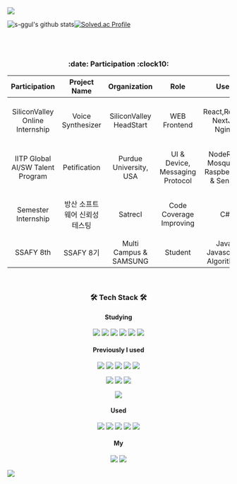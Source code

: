 
<img src="https://capsule-render.vercel.app/api?type=rect&color=timeGradient&height=150&section=header&text=Sunghan&%20render&fontSize=90"/>

<p align="center">

![s-ggul's github stats](https://github-readme-stats.vercel.app/api?username=s-ggul&show_icons=true&theme=react)[![Solved.ac Profile](http://mazassumnida.wtf/api/v2/generate_badge?boj=dkeya)](https://solved.ac/dkeya)
</p> 

<!--[![Solved.ac Profile](http://mazassumnida.wtf/api/generate_badge?boj=dkeya)](https://solved.ac/dkeya/)-->

<br />
<br />
<h3 align="center"><b> :date: Participation :clock10: </b></h3>

|Participation|Project Name|Organization|Role|Used|Period|
|:----:|:-------:|:-------:|:----:|:----:|:----:|
|SiliconValley Online Internship | Voice Synthesizer |SiliconValley HeadStart |WEB Frontend |React,Redux, NextJs, NginX|2021-07-05 ~ 2021-07-30|
|IITP Global AI/SW Talent Program | Petification|Purdue University, USA | UI & Device, Messaging Protocol|NodeRed, Mosquitto, RaspberryPi & Sensor|2021-12-31 ~ 2022-02-27|
|Semester Internship| 방산 소프트웨어 신뢰성 테스팅 | SatrecI |Code Coverage Improving|C#|2022-03-07 ~ 2022-06-24|
|SSAFY 8th| SSAFY 8기 | Multi Campus & SAMSUNG |Student|Java, Javascript, Algorithms |2022-07-06 ~ ing|


<br />

<h3 align="center"><b>🛠 Tech Stack 🛠</b></h3>
<h4 align="center"><b>Studying</b></h4>
<p align="center">
  <img src="https://img.shields.io/badge/JavaScript-F7DF1E?style=flat-square&logo=JavaScript&logoColor=white"/>
  <img src="https://img.shields.io/badge/TypeScript-1976D2?style=flat-square&logo=TypeScript&logoColor=white"/>
   
  <img src="https://img.shields.io/badge/React-61DAFB?style=flat-square&logo=React&logoColor=white"/>
  <img src="https://img.shields.io/badge/Redux-764ABC?style=flat-square&logo=Redux&logoColor=white"/>
  
  <img src="https://img.shields.io/badge/Spring-003300?style=flat-square&logo=Spring&logoColor=lightgreen"/>
  <img src="https://img.shields.io/badge/Mysql-007396?style=flat-square&logo=MySql&logoColor=white"/>
</p>

<p align="center">
  <!--<img src="https://img.shields.io/badge/Kotlin-227ce3?style=flat-square&logo=Kotlin&logoColor=orange"/>--> 
</p>

<h4 align="center">Previously I used</h4>
  <p align="center">
    <img src="https://img.shields.io/badge/Java-007396?style=flat-square&logo=Java&logoColor=white"/>
    <img src="https://img.shields.io/badge/C%23-3fe322?style=flat-square&logo=Csharp&logoColor=white"/>
    <img src="https://img.shields.io/badge/Python-3776AB?style=flat-square&logo=Python&logoColor=white"/>
    <img src="https://img.shields.io/badge/NGINX-009639?style=flat-square&logo=NGINX&logoColor=white"/>
    <img src="https://img.shields.io/badge/Flutter-c7cdd4?style=flat-square&logo=Flutter&logoColor=00aaff"/>
    <!--<img src="https://img.shields.io/badge/Node.js-339933?style=flat-square&logo=Node.js&logoColor=white"/>-->
  </p>

  <p align="center">
    <img src="https://img.shields.io/badge/HTML-E34F26?style=flat-square&logo=HTML&logoColor=white"/>
    <img src="https://img.shields.io/badge/CSS3-1572B6?style=flat-square&logo=CSS3&logoColor=white"/>
    <img src="https://img.shields.io/badge/Bootstrap-7952B3?style=flat-square&logo=Bootstrap&logoColor=white"/>  
  </p>

<p align="center">
  <img src="https://img.shields.io/badge/Docker-2496ED?style=flat-square&logo=Docker&logoColor=white"/>
</p>

<h4 align="center">Used</h4>
  <p align="center">
    <img src="https://img.shields.io/badge/Linux-FCC624?style=flat-square&logo=Linux&logoColor=white"/>
    <img src="https://img.shields.io/badge/Ubuntu-E95420?style=flat-square&logo=Ubuntu&logoColor=white"/>
    <img src="https://img.shields.io/badge/Ocaml-000000?style=flat-square&logo=Ocaml&logoColor=yellow"/>
    <img src="https://img.shields.io/badge/C-A8B9CC?style=flat-square&logo=C&logoColor=white"/>
    <img src="https://img.shields.io/badge/C++-00599C?style=flat-square&logo=C%2B%2B&logoColor=white"/>
  </p>

  <h4 align="center"> My </h4>
    <p align="center">
    <a href="https://algo-honey.tistory.com"><img src="https://img.shields.io/badge/Tstory-FFD400?style=flat-square&logo=TVtime&logoColor=black"/></a>
    <a href="https://github.com/s-ggul/TIL"><img src="https://img.shields.io/badge/TIL-e195ed?style=flat-square&logo=Github&logoColor=black"/></a>
  </p>
  
<!--
<p align="center">
  <img src="https://github.com/s-ggul/s-ggul/raw/output/github-contribution-grid-snake.svg" alt="snake">
</p>
-->

<img src="https://capsule-render.vercel.app/api?type=rect&color=timeGradient&height=100&section=footer&%20render&fontSize=90"/>
